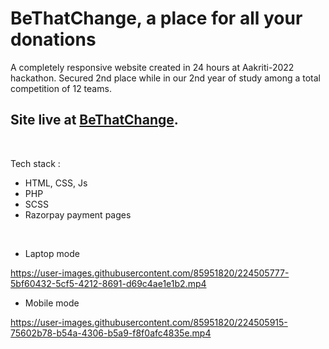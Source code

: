 # BeThatChange, a place for all your donations
A completely responsive website created in 24 hours at Aakriti-2022 hackathon. Secured 2nd place while in our 2nd year of study among a total competition of 12 teams.

## Site live at [BeThatChange](https://bethatchange.000webhostapp.com/).

</br>

Tech stack :
+ HTML, CSS, Js
+ PHP
+ SCSS
+ Razorpay payment pages
</br>

+ Laptop mode

https://user-images.githubusercontent.com/85951820/224505777-5bf60432-5cf5-4212-8691-d69c4ae1e1b2.mp4


+ Mobile mode


https://user-images.githubusercontent.com/85951820/224505915-75602b78-b54a-4306-b5a9-f8f0afc4835e.mp4





